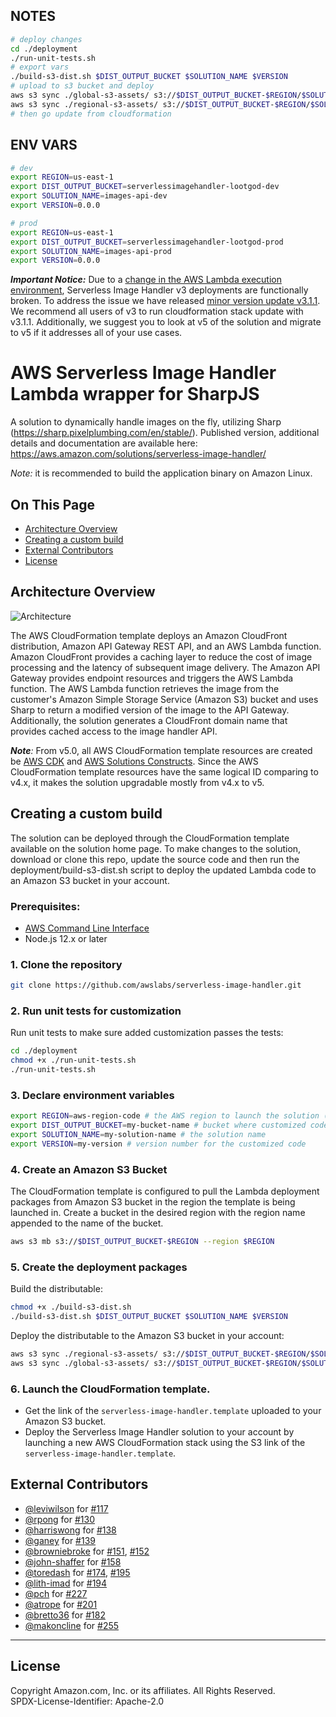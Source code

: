 ## NOTES

```bash
# deploy changes
cd ./deployment
./run-unit-tests.sh
# export vars
./build-s3-dist.sh $DIST_OUTPUT_BUCKET $SOLUTION_NAME $VERSION
# upload to s3 bucket and deploy
aws s3 sync ./global-s3-assets/ s3://$DIST_OUTPUT_BUCKET-$REGION/$SOLUTION_NAME/$VERSION --acl bucket-owner-full-control
aws s3 sync ./regional-s3-assets/ s3://$DIST_OUTPUT_BUCKET-$REGION/$SOLUTION_NAME/$VERSION --acl bucket-owner-full-control
# then go update from cloudformation
```

## ENV VARS

```bash
# dev
export REGION=us-east-1
export DIST_OUTPUT_BUCKET=serverlessimagehandler-lootgod-dev
export SOLUTION_NAME=images-api-dev
export VERSION=0.0.0

# prod
export REGION=us-east-1
export DIST_OUTPUT_BUCKET=serverlessimagehandler-lootgod-prod
export SOLUTION_NAME=images-api-prod
export VERSION=0.0.0
```

**_Important Notice:_**
Due to a [change in the AWS Lambda execution environment](https://aws.amazon.com/blogs/compute/upcoming-updates-to-the-aws-lambda-execution-environment/), Serverless Image Handler v3 deployments are functionally broken. To address the issue we have released [minor version update v3.1.1](https://solutions-reference.s3.amazonaws.com/serverless-image-handler/v3.1.1/serverless-image-handler.template). We recommend all users of v3 to run cloudformation stack update with v3.1.1. Additionally, we suggest you to look at v5 of the solution and migrate to v5 if it addresses all of your use cases.

# AWS Serverless Image Handler Lambda wrapper for SharpJS

A solution to dynamically handle images on the fly, utilizing Sharp (https://sharp.pixelplumbing.com/en/stable/).
Published version, additional details and documentation are available here: https://aws.amazon.com/solutions/serverless-image-handler/

_Note:_ it is recommended to build the application binary on Amazon Linux.

## On This Page

- [Architecture Overview](#architecture-overview)
- [Creating a custom build](#creating-a-custom-build)
- [External Contributors](#external-contributors)
- [License](#license)

## Architecture Overview

![Architecture](architecture.png)

The AWS CloudFormation template deploys an Amazon CloudFront distribution, Amazon API Gateway REST API, and an AWS Lambda function. Amazon CloudFront provides a caching layer to reduce the cost of image processing and the latency of subsequent image delivery. The Amazon API Gateway provides endpoint resources and triggers the AWS Lambda function. The AWS Lambda function retrieves the image from the customer's Amazon Simple Storage Service (Amazon S3) bucket and uses Sharp to return a modified version of the image to the API Gateway. Additionally, the solution generates a CloudFront domain name that provides cached access to the image handler API.

_**Note**:_ From v5.0, all AWS CloudFormation template resources are created be [AWS CDK](https://aws.amazon.com/cdk/) and [AWS Solutions Constructs](https://aws.amazon.com/solutions/constructs/). Since the AWS CloudFormation template resources have the same logical ID comparing to v4.x, it makes the solution upgradable mostly from v4.x to v5.

## Creating a custom build

The solution can be deployed through the CloudFormation template available on the solution home page.
To make changes to the solution, download or clone this repo, update the source code and then run the deployment/build-s3-dist.sh script to deploy the updated Lambda code to an Amazon S3 bucket in your account.

### Prerequisites:

- [AWS Command Line Interface](https://aws.amazon.com/cli/)
- Node.js 12.x or later

### 1. Clone the repository

```bash
git clone https://github.com/awslabs/serverless-image-handler.git
```

### 2. Run unit tests for customization

Run unit tests to make sure added customization passes the tests:

```bash
cd ./deployment
chmod +x ./run-unit-tests.sh
./run-unit-tests.sh
```

### 3. Declare environment variables

```bash
export REGION=aws-region-code # the AWS region to launch the solution (e.g. us-east-1)
export DIST_OUTPUT_BUCKET=my-bucket-name # bucket where customized code will reside
export SOLUTION_NAME=my-solution-name # the solution name
export VERSION=my-version # version number for the customized code
```

### 4. Create an Amazon S3 Bucket

The CloudFormation template is configured to pull the Lambda deployment packages from Amazon S3 bucket in the region the template is being launched in. Create a bucket in the desired region with the region name appended to the name of the bucket.

```bash
aws s3 mb s3://$DIST_OUTPUT_BUCKET-$REGION --region $REGION
```

### 5. Create the deployment packages

Build the distributable:

```bash
chmod +x ./build-s3-dist.sh
./build-s3-dist.sh $DIST_OUTPUT_BUCKET $SOLUTION_NAME $VERSION
```

Deploy the distributable to the Amazon S3 bucket in your account:

```bash
aws s3 sync ./regional-s3-assets/ s3://$DIST_OUTPUT_BUCKET-$REGION/$SOLUTION_NAME/$VERSION/ --acl bucket-owner-full-control
aws s3 sync ./global-s3-assets/ s3://$DIST_OUTPUT_BUCKET-$REGION/$SOLUTION_NAME/$VERSION/ --acl bucket-owner-full-control
```

### 6. Launch the CloudFormation template.

- Get the link of the `serverless-image-handler.template` uploaded to your Amazon S3 bucket.
- Deploy the Serverless Image Handler solution to your account by launching a new AWS CloudFormation stack using the S3 link of the `serverless-image-handler.template`.

## External Contributors

- [@leviwilson](https://github.com/leviwilson) for [#117](https://github.com/awslabs/serverless-image-handler/pull/117)
- [@rpong](https://github.com/rpong) for [#130](https://github.com/awslabs/serverless-image-handler/pull/130)
- [@harriswong](https://github.com/harriswong) for [#138](https://github.com/awslabs/serverless-image-handler/pull/138)
- [@ganey](https://github.com/ganey) for [#139](https://github.com/awslabs/serverless-image-handler/pull/139)
- [@browniebroke](https://github.com/browniebroke) for [#151](https://github.com/awslabs/serverless-image-handler/pull/151), [#152](https://github.com/awslabs/serverless-image-handler/pull/152)
- [@john-shaffer](https://github.com/john-shaffer) for [#158](https://github.com/awslabs/serverless-image-handler/pull/158)
- [@toredash](https://github.com/toredash) for [#174](https://github.com/awslabs/serverless-image-handler/pull/174), [#195](https://github.com/awslabs/serverless-image-handler/pull/195)
- [@lith-imad](https://github.com/lith-imad) for [#194](https://github.com/awslabs/serverless-image-handler/pull/194)
- [@pch](https://github.com/pch) for [#227](https://github.com/awslabs/serverless-image-handler/pull/227)
- [@atrope](https://github.com/atrope) for [#201](https://github.com/awslabs/serverless-image-handler/pull/201)
- [@bretto36](https://github.com/bretto36) for [#182](https://github.com/awslabs/serverless-image-handler/pull/182)
- [@makoncline](https://github.com/makoncline) for [#255](https://github.com/awslabs/serverless-image-handler/pull/255)

---

## License

Copyright Amazon.com, Inc. or its affiliates. All Rights Reserved.<br />
SPDX-License-Identifier: Apache-2.0
